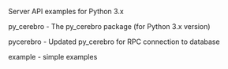 Server API examples for Python 3.x

py_cerebro - The py_cerebro package (for Python 3.x version)

pycerebro - Updated py_cerebro for RPC connection to database

example - simple examples

